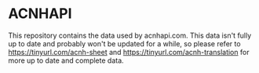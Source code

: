 # ACNHAPI
This repository contains the data used by acnhapi.com. This data isn't fully up to date and probably won't be updated for a while, so please refer to https://tinyurl.com/acnh-sheet and https://tinyurl.com/acnh-translation for more up to date and complete data.

